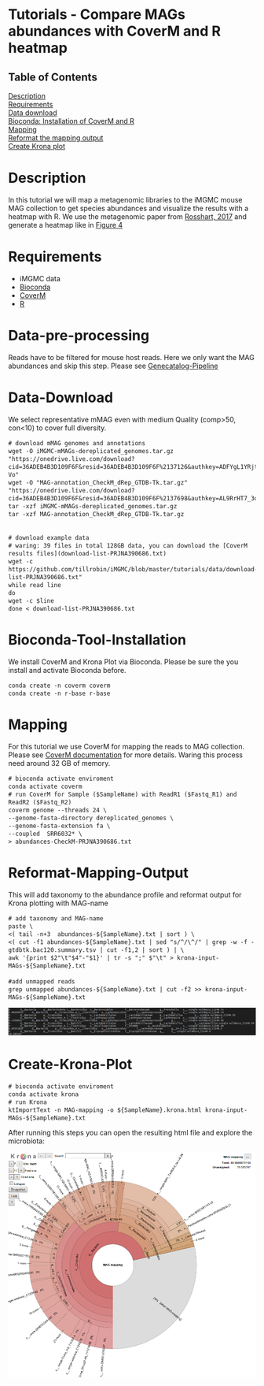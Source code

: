 # Tutorials - Compare MAGs abundances with CoverM and R heatmap

## Table of Contents

[Description](#Description)  
[Requirements](#Requirements)  
[Data download](#Data-pre-processing)  
[Bioconda: Installation of CoverM and R](#Bioconda-Tool-Installation)  
[Mapping](#Mapping)  
[Reformat the mapping output](#Reformat-Mapping-Output)  
[Create Krona plot](#Create-Krona-Plot)  

# Description

In this tutorial we will map a metagenomic libraries to the iMGMC mouse MAG collection to get species abundances and visualize the results with a heatmap with R. We use the metagenomic paper from [Rosshart, 2017](https://doi.org/10.1016/j.cell.2017.09.016) and generate a heatmap like in [Figure 4](https://www.cell.com/fulltext/S0092-8674(17)31065-6#figures)

# Requirements
* iMGMC data
* [Bioconda](https://bioconda.github.io/)
* [CoverM](https://github.com/wwood/CoverM)
* [R](https://cran.r-project.org/)


# Data-pre-processing

Reads have to be filtered for mouse host reads. Here we only want the MAG abundances and skip this step. Please see [Genecatalog-Pipeline](https://github.com/tillrobin/iMGMC/blob/master/genecatalog-pipeline.md#Data-pre-processing)

# Data-Download

We select representative mMAG even with medium Quality (comp>50, con<10) to cover full diversity.


	# download mMAG genomes and annotations
	wget -O iMGMC-mMAGs-dereplicated_genomes.tar.gz "https://onedrive.live.com/download?cid=36ADEB4B3D109F6F&resid=36ADEB4B3D109F6F%2137126&authkey=ADFYgL1YRjtb-Vo"
	wget -O "MAG-annotation_CheckM_dRep_GTDB-Tk.tar.gz" "https://onedrive.live.com/download?cid=36ADEB4B3D109F6F&resid=36ADEB4B3D109F6F%2137698&authkey=AL9RrHT7_3oj2vI"
	tar -xzf iMGMC-mMAGs-dereplicated_genomes.tar.gz
	tar -xzf MAG-annotation_CheckM_dRep_GTDB-Tk.tar.gz
	
	
	# download example data
	# waring: 39 files in total 128GB data, you can download the [CoverM results files](download-list-PRJNA390686.txt)
	wget -c https://github.com/tillrobin/iMGMC/blob/master/tutorials/data/download-list-PRJNA390686.txt"
	while read line
	do
	wget -c $line
	done < download-list-PRJNA390686.txt
	

# Bioconda-Tool-Installation

We install CoverM and Krona Plot via Bioconda. Please be sure the you install and activate Bioconda before.


	conda create -n coverm coverm
	conda create -n r-base r-base
	

# Mapping

For this tutorial we use CoverM for mapping the reads to MAG collection.  Please see [CoverM documentation](https://github.com/wwood/CoverM) for more details. Waring this process need around 32 GB of memory.

    # bioconda activate enviroment
	conda activate coverm
	# run CoverM for Sample ($SampleName) with ReadR1 ($Fastq_R1) and ReadR2 ($Fastq_R2)
    coverm genome --threads 24 \
	--genome-fasta-directory dereplicated_genomes \
	--genome-fasta-extension fa \
	--coupled  SRR6032* \
	> abundances-CheckM-PRJNA390686.txt



# Reformat-Mapping-Output

This will add taxonomy to the abundance profile and reformat output for Krona plotting with MAG-name

    # add taxonomy and MAG-name
	paste \
	<( tail -n+3  abundances-${SampleName}.txt | sort ) \
	<( cut -f1 abundances-${SampleName}.txt | sed "s/^/\^/" | grep -w -f - gtdbtk.bac120.summary.tsv | cut -f1,2 | sort ) | \
	awk '{print $2"\t"$4"-"$1}' | tr -s ";" $"\t" > krona-input-MAGs-${SampleName}.txt

	#add unmapped reads
	grep unmapped abundances-${SampleName}.txt | cut -f2 >> krona-input-MAGs-${SampleName}.txt

![reformat-krona.png](/tutorials/images/reformat-krona.png)

# Create-Krona-Plot

    # bioconda activate enviroment
	conda activate krona
	# run Krona
	ktImportText -n MAG-mapping -o ${SampleName}.krona.html krona-input-MAGs-${SampleName}.txt

After running this steps you can open the resulting html file and explore the microbiota:

![krona-plot](/tutorials/images/krona-plot.png)



